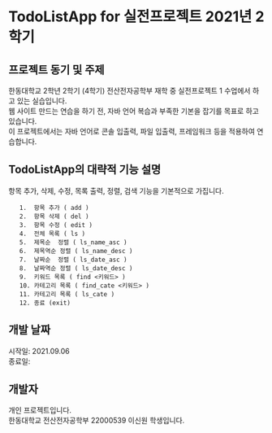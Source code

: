 # TodoListApp for 실전프로젝트 2021년 2학기

## 프로젝트 동기 및 주제
한동대학교 2학년 2학기 (4학기) 전산전자공학부 재학 중 실전프로젝트 1 수업에서 하고 있는 실습입니다.<br>
웹 사이트 만드는 연습을 하기 전, 자바 언어 복습과 부족한 기본을 잡기를 목표로 하고 있습니다.<br>
이 프로젝트에서는 자바 언어로 콘솔 입출력, 파일 입출력, 프레임워크 등을 적용하여 연습합니다.

## TodoListApp의 대략적 기능 설명
항목 추가, 삭제, 수정, 목록 출력, 정렬, 검색 기능을 기본적으로 가집니다.

       1.  항목 추가 ( add )
       2.  항목 삭제 ( del )
       3.  항목 수정 ( edit )
       4.  전체 목록 ( ls )
       5.  제목순  정렬 ( ls_name_asc )
       6.  제목역순 정렬 ( ls_name_desc )
       7.  날짜순  정렬 ( ls_date_asc )
       8.  날짜역순 정렬 ( ls_date_desc )
       9.  키워드 목록 ( find <키워드> )
       10. 카테고리 목록 ( find_cate <키워드> )
       11. 카테고리 목록 ( ls_cate )
       12. 종료 (exit)
## 개발 날짜
시작일: 2021.09.06<br>
종료일: 

## 개발자
개인 프로젝트입니다.<br>
한동대학교 전산전자공학부 22000539 이신원 학생입니다.
